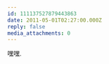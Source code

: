```yaml
---
id: 111137527879443863
date: 2011-05-01T02:27:00.000Z
reply: false
media_attachments: 0
---
```


嘿嘿. ​​​​


